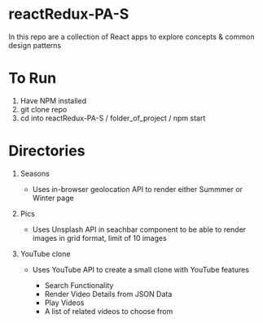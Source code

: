 # reactRedux-PA-S

In this repo are a collection of React apps to explore concepts & common design patterns

# To Run
1. Have NPM installed
2. git clone repo
3. cd into reactRedux-PA-S / folder_of_project / npm start


# Directories

1. Seasons
   * Uses in-browser geolocation API to render either Summmer or Winter page

2. Pics
   * Uses Unsplash API in seachbar component to be able to render images in grid format, limit of 10 images

3. YouTube clone
   * Uses YouTube API to create a small clone with YouTube features
      
     - Search Functionality
     - Render Video Details from JSON Data
     - Play Videos
     - A list of related videos to choose from
